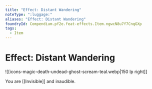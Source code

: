 ```yaml
---
title: "Effect: Distant Wandering"
noteType: ":luggage:"
aliases: "Effect: Distant Wandering"
foundryId: Compendium.pf2e.feat-effects.Item.ngwcN8u7f7CnqGXp
tags:
  - Item
---
```


# Effect: Distant Wandering
![[icons-magic-death-undead-ghost-scream-teal.webp|150 lp right]]

You are [[Invisible]] and inaudible.
